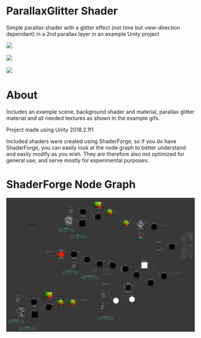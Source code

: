 # ParallaxGlitter Shader

Simple parallax shader with a glitter effect (not time but view-direction dependant) in a 2nd parallax layer in an example Unity project

![](Gitpage/ParallaxGlitter_Cube.gif)

![](Gitpage/ParallaxGlitter_Icos.gif)

![](Gitpage/ParallaxGlitter_6Cone.gif)

# About

Includes an example scene, background shader and material, parallax glitter material and all needed textures as shown in the example gifs.

Project made using Unity 2018.2.1f1

Included shaders were created using ShaderForge, so if you do have ShaderForge, you can easily look at the node graph to better understand and easily modify as you wish. They are therefore also not optimized for general use, and serve mostly for experimental purposes.

# ShaderForge Node Graph

![](Gitpage/ShaderForgeNodeGraph.png)

